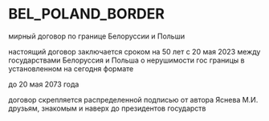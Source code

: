# BEL_POLAND_BORDER
мирный договор по границе Белоруссии и Польши

настоящий договор заключается сроком на 50 лет с 20 мая 2023 между государствами Белоруссия и Польша о нерушимости гос границы в установленном на сегодня формате

до 20 мая 2073 года

договор скрепляется распределенной подписью от автора Яснева М.И. друзьям, знакомым и наверх до президентов государств


